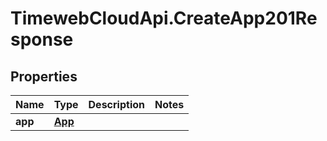 # TimewebCloudApi.CreateApp201Response

## Properties

Name | Type | Description | Notes
------------ | ------------- | ------------- | -------------
**app** | [**App**](App.md) |  | 


